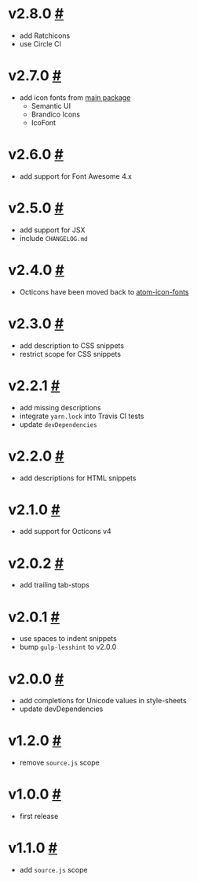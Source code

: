 # v2.8.0 [#](https://github.com/idleberg/atom-icon-fonts-legacy/releases/tag/v2.8.0)

- add Ratchicons
- use Circle CI

# v2.7.0 [#](https://github.com/idleberg/atom-icon-fonts-legacy/releases/tag/v2.7.0)

- add icon fonts from [main package](https://github.com/idleberg/atom-icon-fonts)
    - Semantic UI
    - Brandico Icons
    - IcoFont

# v2.6.0 [#](https://github.com/idleberg/atom-icon-fonts-legacy/releases/tag/v2.6.0)

- add support for Font Awesome 4.x

# v2.5.0 [#](https://github.com/idleberg/atom-icon-fonts-legacy/releases/tag/v2.5.0)

- add support for JSX
- include `CHANGELOG.md`

# v2.4.0 [#](https://github.com/idleberg/atom-icon-fonts-legacy/releases/tag/v2.4.0)

- Octicons have been moved back to [atom-icon-fonts](https://github.com/idleberg/atom-icon-fonts)

# v2.3.0 [#](https://github.com/idleberg/atom-icon-fonts-legacy/releases/tag/v2.3.0)

- add description to CSS snippets
- restrict scope for CSS snippets

# v2.2.1 [#](https://github.com/idleberg/atom-icon-fonts-legacy/releases/tag/v2.2.1)

- add missing descriptions
- integrate `yarn.lock` into Travis CI tests
- update `devDependencies`

# v2.2.0 [#](https://github.com/idleberg/atom-icon-fonts-legacy/releases/tag/v2.2.0)

- add descriptions for HTML snippets

# v2.1.0 [#](https://github.com/idleberg/atom-icon-fonts-legacy/releases/tag/v2.1.0)

- add support for Octicons v4

# v2.0.2 [#](https://github.com/idleberg/atom-icon-fonts-legacy/releases/tag/v2.0.2)

- add trailing tab-stops

# v2.0.1 [#](https://github.com/idleberg/atom-icon-fonts-legacy/releases/tag/v2.0.1)

- use spaces to indent snippets
- bump `gulp-lesshint` to v2.0.0

# v2.0.0 [#](https://github.com/idleberg/atom-icon-fonts-legacy/releases/tag/v2.0.0)

- add completions for Unicode values in style-sheets
- update devDependencies

# v1.2.0 [#](https://github.com/idleberg/atom-icon-fonts-legacy/releases/tag/v1.2.0)

- remove `source.js` scope

# v1.0.0 [#](https://github.com/idleberg/atom-icon-fonts-legacy/releases/tag/v1.0.0)

- first release

# v1.1.0 [#](https://github.com/idleberg/atom-icon-fonts-legacy/releases/tag/v1.1.0)

- add `source.js` scope

